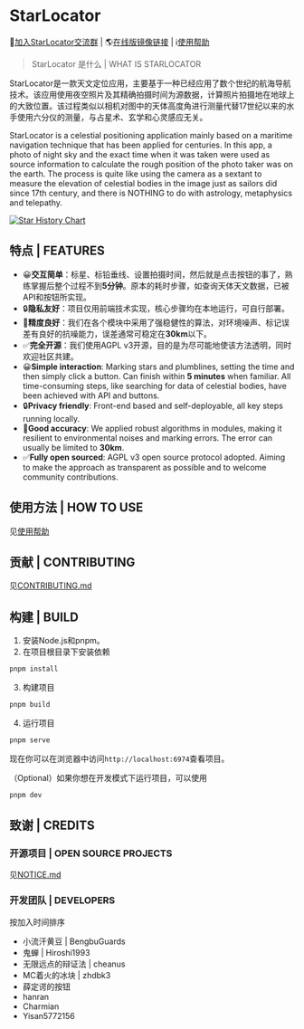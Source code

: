 # StarLocator

💬<a href="https://qm.qq.com/q/lmRhILlX0e">加入StarLocator交流群</a> | 🌎<a href="https://caveallegory.cn/StarLocator/">在线版镜像链接</a> | ℹ️<a href="https://bengbuguards.github.io/StarLocator/help.html">使用帮助</a>

> StarLocator 是什么 | WHAT IS STARLOCATOR

StarLocator是一款天文定位应用，主要基于一种已经应用了数个世纪的航海导航技术。该应用使用夜空照片及其精确拍摄时间为源数据，计算照片拍摄地在地球上的大致位置。该过程类似以相机对图中的天体高度角进行测量代替17世纪以来的水手使用六分仪的测量，与占星术、玄学和心灵感应无关。

StarLocator is a celestial positioning application mainly based on a maritime navigation technique that has been applied
for centuries. In this app, a photo of night sky and the exact time when it was taken were used as source information to
calculate the rough position of the photo taker was on the earth. The process is quite like using the camera as a
sextant to measure the elevation of celestial bodies in the image just as sailors did since 17th century, and there is
NOTHING to do with astrology, metaphysics and telepathy.

[![Star History Chart](https://api.star-history.com/svg?repos=BengbuGuards/StarLocator&type=Timeline)](https://star-history.com/#BengbuGuards/StarLocator&Timeline)

## 特点 | FEATURES

- 😀**交互简单**：标星、标铅垂线、设置拍摄时间，然后就是点击按钮的事了，熟练掌握后整个过程不到**5分钟**。原本的耗时步骤，如查询天体天文数据，已被API和按钮所实现。
- 🔒**隐私友好**：项目仅用前端技术实现，核心步骤均在本地运行，可自行部署。
- 🎯**精度良好**：我们在各个模块中采用了强稳健性的算法，对环境噪声、标记误差有良好的抗噪能力，误差通常可稳定在**30km**以下。
- ✅**完全开源**：我们使用AGPL v3开源，目的是为尽可能地使该方法透明，同时欢迎社区共建。
- 😀**Simple interaction**: Marking stars and plumblines, setting the time and then simply click a button. Can finish within **5 minutes** when familiar. All time-consuming steps, like searching for data of celestial bodies, have been achieved with API and buttons.
- 🔒**Privacy friendly**: Front-end based and self-deployable, all key steps running locally.
- 🎯**Good accuracy**: We applied robust algorithms in modules, making it resilient to environmental noises and marking errors. The error can usually be limited to **30km**.
- ✅**Fully open sourced**: AGPL v3 open source protocol adopted. Aiming to make the approach as transparent as possible and to welcome community contributions.

## 使用方法 | HOW TO USE

见<a href="https://bengbuguards.github.io/StarLocator/help.html">使用帮助</a>

## 贡献 | CONTRIBUTING

见[CONTRIBUTING.md](./CONTRIBUTING.md)

## 构建 | BUILD

1. 安装Node.js和pnpm。
2. 在项目根目录下安装依赖
```bash
pnpm install
```
3. 构建项目
```bash
pnpm build
```
4. 运行项目
```bash
pnpm serve
```
现在你可以在浏览器中访问`http://localhost:6974`查看项目。

（Optional）如果你想在开发模式下运行项目，可以使用
```bash
pnpm dev
```

## 致谢 | CREDITS

### 开源项目 | OPEN SOURCE PROJECTS

见[NOTICE.md](./NOTICE.md)

### 开发团队 | DEVELOPERS

按加入时间排序

- 小流汗黄豆 | BengbuGuards
- 鬼蝉 | Hiroshi1993
- 无限远点的辩证法 | cheanus
- MC着火的冰块 | zhdbk3
- 薛定谔的按钮
- hanran
- Charmian
- Yisan5772156
